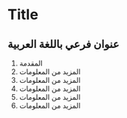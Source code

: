 # Title
## عنوان فرعي باللغة العربية

1. المقدمة
2. المزيد من المعلومات
3. المزيد من المعلومات
4. المزيد من المعلومات
5. المزيد من المعلومات
6. المزيد من المعلومات